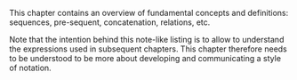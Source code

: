 
This chapter contains an overview of fundamental concepts and definitions:
sequences, pre-sequent, concatenation, relations, etc.

Note that the intention behind this note-like listing is to allow to understand
the expressions used in subsequent chapters. This chapter therefore needs to be
understood to be more about developing and communicating a style of notation.
